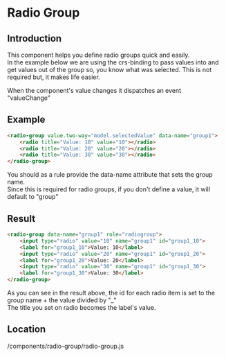 # Radio Group

## Introduction
This component helps you define radio groups quick and easily.  
In the example below we are using the crs-binding to pass values into and get values out of the group so, you know what was selected.
This is not required but, it makes life easier.

When the component's value changes it dispatches an event "valueChange"

## Example
```html
<radio-group value.two-way="model.selectedValue" data-name="group1">
    <radio title="Value: 10" value="10"></radio>
    <radio title="Value: 20" value="20"></radio>
    <radio title="Value: 30" value="30"></radio>
</radio-group>
```

You should as a rule provide the data-name attribute that sets the group name.  
Since this is required for radio groups, if you don't define a value, it will default to "group"

## Result

```html
<radio-group data-name="group1" role="radiogroup">
    <input type="radio" value="10" name="group1" id="group1_10">
    <label for="group1_10">Value: 10</label>
    <input type="radio" value="20" name="group1" id="group1_20">
    <label for="group1_20">Value: 20</label>
    <input type="radio" value="30" name="group1" id="group1_30">
    <label for="group1_30">Value: 30</label>
</radio-group>
```

As you can see in the result above, the id for each radio item is set to the group name + the value divided by "_"  
The title you set on radio becomes the label's value.

## Location
/components/radio-group/radio-group.js